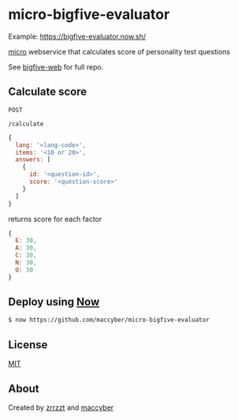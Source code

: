 # micro-bigfive-evaluator

Example: https://bigfive-evaluator.now.sh/

[micro](https://github.com/zeit/micro) webservice that calculates score of personality test questions

See [bigfive-web](https://github.com/maccyber/bigfive-web) for full repo.

## Calculate score

```POST```

```/calculate```

```JavaScript
{
  lang: '<lang-code>',
  items: '<10 or 20>',
  answers: [
    {
      id: '<question-id>',
      score: '<question-score>'
    }
  ]
}
```

returns score for each factor

```JavaScript
{ 
  E: 30, 
  A: 30, 
  C: 30, 
  N: 30, 
  O: 30 
}
```

## Deploy using [Now](https://zeit.co/now)

```sh
$ now https://github.com/maccyber/micro-bigfive-evaluator
```

## License
[MIT](LICENSE)

## About

Created by [zrrzzt](https://github.com/zrrrzzt) and [maccyber](https://github.com/maccyber)

